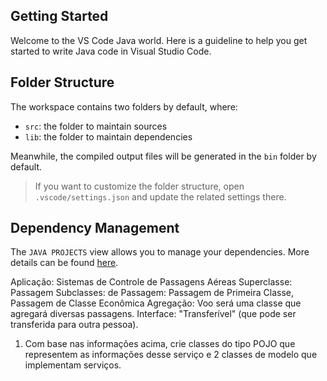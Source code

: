## Getting Started

Welcome to the VS Code Java world. Here is a guideline to help you get started to write Java code in Visual Studio Code.

## Folder Structure

The workspace contains two folders by default, where:

- `src`: the folder to maintain sources
- `lib`: the folder to maintain dependencies

Meanwhile, the compiled output files will be generated in the `bin` folder by default.

> If you want to customize the folder structure, open `.vscode/settings.json` and update the related settings there.

## Dependency Management

The `JAVA PROJECTS` view allows you to manage your dependencies. More details can be found [here](https://github.com/microsoft/vscode-java-dependency#manage-dependencies).

Aplicação: Sistemas de Controle de Passagens Aéreas
Superclasse: Passagem
Subclasses: de Passagem: Passagem de Primeira Classe, Passagem de Classe Econômica
Agregação: Voo será uma classe que agregará diversas passagens.
Interface: "Transferível" (que pode ser transferida para outra pessoa).

1. Com base nas informações acima, crie classes do tipo POJO que representem as informações desse serviço e 2 classes de modelo que implementam serviços.